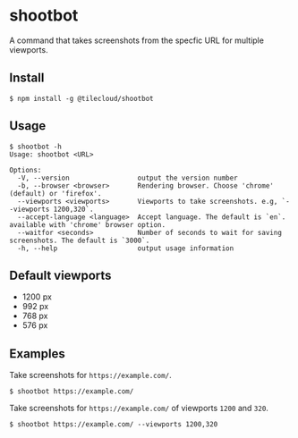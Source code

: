 # shootbot

A command that takes screenshots from the specfic URL for multiple viewports. 

## Install

```
$ npm install -g @tilecloud/shootbot
```

## Usage

```
$ shootbot -h
Usage: shootbot <URL>

Options:
  -V, --version                 output the version number
  -b, --browser <browser>       Rendering browser. Choose 'chrome' (default) or 'firefox'.
  --viewports <viewports>       Viewports to take screenshots. e.g, `--viewports 1200,320`.
  --accept-language <language>  Accept language. The default is `en`. available with 'chrome' browser option.
  --waitfor <seconds>           Number of seconds to wait for saving screenshots. The default is `3000`.
  -h, --help                    output usage information
```

## Default viewports

* 1200 px
* 992 px
* 768 px
* 576 px

## Examples

Take screenshots for `https://example.com/`. 

```
$ shootbot https://example.com/
```

Take screenshots for `https://example.com/` of viewports `1200` and `320`.

```
$ shootbot https://example.com/ --viewports 1200,320
```
